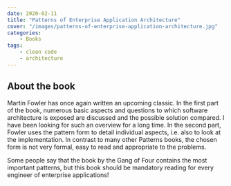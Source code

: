 ```yaml
---
date: 2020-02-11
title: "Patterns of Enterprise Application Architecture"
cover: "/images/patterns-of-enterprise-application-architecture.jpg"
categories:
    - Books
tags:
    - clean code
    - architecture
---
```


## About the book

Martin Fowler has once again written an upcoming classic. In the first part of the book, numerous basic aspects and questions to which software architecture is exposed are discussed and the possible solution compared. I have been looking for such an overview for a long time. In the second part, Fowler uses the pattern form to detail individual aspects, i.e. also to look at the implementation. In contrast to many other Patterns books, the chosen form is not very formal, easy to read and appropriate to the problems.

Some people say that the book by the Gang of Four contains the most important patterns, but this book should be mandatory reading for every engineer of enterprise applications!
